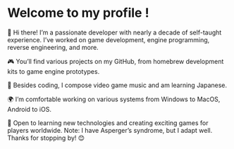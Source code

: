 # Welcome to my profile !

👋 Hi there! I’m a passionate developer with nearly a decade of self-taught experience. I’ve worked on game development, engine programming, reverse engineering, and more.

🎮 You’ll find various projects on my GitHub, from homebrew development kits to game engine prototypes.

🎵 Besides coding, I compose video game music and am learning Japanese.

🌍 I’m comfortable working on various systems from Windows to MacOS, Android to iOS.

🚀 Open to learning new technologies and creating exciting games for players worldwide. Note: I have Asperger’s syndrome, but I adapt well. Thanks for stopping by! 😊

<!--
**SeleDreams/SeleDreams** is a ✨ _special_ ✨ repository because its `README.md` (this file) appears on your GitHub profile.
-->
